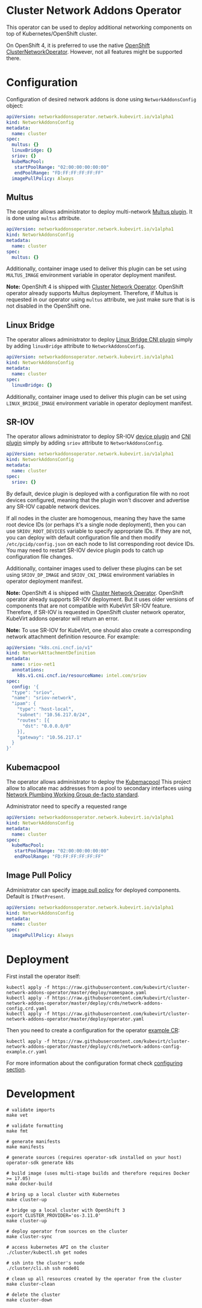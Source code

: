 # Cluster Network Addons Operator

This operator can be used to deploy additional networking components on top of
Kubernetes/OpenShift cluster.

On OpenShift 4, it is preferred to use the native [OpenShift ClusterNetworkOperator](https://github.com/openshift/cluster-network-operator).
However, not all features might be supported there.

# Configuration

Configuration of desired network addons is done using `NetworkAddonsConfig` object:

```yaml
apiVersion: networkaddonsoperator.network.kubevirt.io/v1alpha1
kind: NetworkAddonsConfig
metadata:
  name: cluster
spec:
  multus: {}
  linuxBridge: {}
  sriov: {}
  kubeMacPool:
   startPoolRange: "02:00:00:00:00:00"
   endPoolRange: "FD:FF:FF:FF:FF:FF"
  imagePullPolicy: Always
```

## Multus

The operator allows administrator to deploy multi-network
[Multus plugin](https://github.com/intel/multus-cni). It is done using `multus`
attribute.

```yaml
apiVersion: networkaddonsoperator.network.kubevirt.io/v1alpha1
kind: NetworkAddonsConfig
metadata:
  name: cluster
spec:
  multus: {}
```

Additionally, container image used to deliver this plugin can be set using
`MULTUS_IMAGE` environment variable in operator deployment manifest.

**Note:** OpenShift 4 is shipped with [Cluster Network Operator](https://github.com/openshift/cluster-network-operator). OpenShift operator already supports Multus deployment. Therefore, if Multus is requested in our operator using `multus` attribute, we just make sure that is is not disabled in the OpenShift one.

## Linux Bridge

The operator allows administrator to deploy [Linux Bridge CNI plugin](https://github.com/containernetworking/plugins/tree/master/plugins/main/bridge)
simply by adding `linuxBridge` attribute to `NetworkAddonsConfig`.

```yaml
apiVersion: networkaddonsoperator.network.kubevirt.io/v1alpha1
kind: NetworkAddonsConfig
metadata:
  name: cluster
spec:
  linuxBridge: {}
```

Additionally, container image used to deliver this plugin can be set using
`LINUX_BRIDGE_IMAGE` environment variable in operator deployment manifest.

## SR-IOV

The operator allows administrator to deploy SR-IOV
[device plugin](https://github.com/intel/sriov-network-device-plugin/) and
[CNI plugin](https://github.com/intel/sriov-cni/) simply by adding `sriov`
attribute to `NetworkAddonsConfig`.

```yaml
apiVersion: networkaddonsoperator.network.kubevirt.io/v1alpha1
kind: NetworkAddonsConfig
metadata:
  name: cluster
spec:
  sriov: {}
```

By default, device plugin is deployed with a configuration file with no root
devices configured, meaning that the plugin won't discover and advertise any
SR-IOV capable network devices.

If all nodes in the cluster are homogenous, meaning they have the same root
device IDs (or perhaps it's a single node deployment), then you can use
`SRIOV_ROOT_DEVICES` variable to specify appropriate IDs. If they are not, you
can deploy with default configuration file and then modify
`/etc/pcidp/config.json` on each node to list corresponding root device IDs.
You may need to restart SR-IOV device plugin pods to catch up configuration
file changes.

Additionally, container images used to deliver these plugins can be set using
`SRIOV_DP_IMAGE` and `SRIOV_CNI_IMAGE` environment variables in operator
deployment manifest.

**Note:** OpenShift 4 is shipped with [Cluster Network
Operator](https://github.com/openshift/cluster-network-operator). OpenShift
operator already supports SR-IOV deployment. But it uses older versions of
components that are not compatible with KubeVirt SR-IOV feature. Therefore, if
SR-IOV is requested in OpenShift cluster network operator, KubeVirt addons
operator will return an error.

**Note:** To use SR-IOV for KubeVirt, one should also create a corresponding
network attachment definition resource. For example:

```yaml
apiVersion: "k8s.cni.cncf.io/v1"
kind: NetworkAttachmentDefinition
metadata:
  name: sriov-net1
  annotations:
    k8s.v1.cni.cncf.io/resourceName: intel.com/sriov
spec:
  config: '{
  "type": "sriov",
  "name": "sriov-network",
  "ipam": {
    "type": "host-local",
    "subnet": "10.56.217.0/24",
    "routes": [{
      "dst": "0.0.0.0/0"
    }],
    "gateway": "10.56.217.1"
  }
}'
```

## Kubemacpool
The operator allows administrator to deploy the [Kubemacpool](https://github.com/K8sNetworkPlumbingWG/kubemacpool)
This project allow to allocate mac addresses from a pool to secondary interfaces using
[Network Plumbing Working Group de-facto standard](https://github.com/K8sNetworkPlumbingWG/multi-net-spec).

Administrator need to specify a requested range

```yaml
apiVersion: networkaddonsoperator.network.kubevirt.io/v1alpha1
kind: NetworkAddonsConfig
metadata:
  name: cluster
spec:
  kubeMacPool:
   startPoolRange: "02:00:00:00:00:00"
   endPoolRange: "FD:FF:FF:FF:FF:FF"
```

## Image Pull Policy

Administrator can specify [image pull policy](https://kubernetes.io/docs/concepts/containers/images/)
for deployed components. Default is `IfNotPresent`.

```yaml
apiVersion: networkaddonsoperator.network.kubevirt.io/v1alpha1
kind: NetworkAddonsConfig
metadata:
  name: cluster
spec:
  imagePullPolicy: Always
```

# Deployment

First install the operator itself:

```shell
kubectl apply -f https://raw.githubusercontent.com/kubevirt/cluster-network-addons-operator/master/deploy/namespace.yaml
kubectl apply -f https://raw.githubusercontent.com/kubevirt/cluster-network-addons-operator/master/deploy/crds/network-addons-config.crd.yaml
kubectl apply -f https://raw.githubusercontent.com/kubevirt/cluster-network-addons-operator/master/deploy/operator.yaml
```

Then you need to create a configuration for the operator [example
CR](deploy/crds/network-addons-config-example.cr.yaml):

```shell
kubectl apply -f https://raw.githubusercontent.com/kubevirt/cluster-network-addons-operator/master/deploy/crds/network-addons-config-example.cr.yaml
```

For more information about the configuration format check [configuring section](#configuration).

# Development

```shell
# validate imports
make vet

# validate formatting
make fmt

# generate manifests
make manifests

# generate sources (requires operator-sdk installed on your host)
operator-sdk generate k8s

# build image (uses multi-stage builds and therefore requires Docker >= 17.05)
make docker-build

# bring up a local cluster with Kubernetes
make cluster-up

# bridge up a local cluster with OpenShift 3
export CLUSTER_PROVIDER='os-3.11.0'
make cluster-up

# deploy operator from sources on the cluster
make cluster-sync

# access kubernetes API on the cluster
./cluster/kubectl.sh get nodes

# ssh into the cluster's node
./cluster/cli.sh ssh node01

# clean up all resources created by the operator from the cluster
make cluster-clean

# delete the cluster
make cluster-down
```
